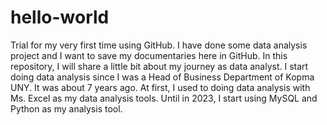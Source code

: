 # hello-world
Trial for my very first time using GitHub. I have done some data analysis project and I want to save my documentaries here in GitHub. In this repository, I will share a little bit about my journey as data analyst.
I start doing data analysis since I was a Head of Business Department of Kopma UNY. It was about 7 years ago. At first, I used to doing data analysis with Ms. Excel as my data analysis tools. Until in 2023, I start using MySQL and Python as my analysis tool.
